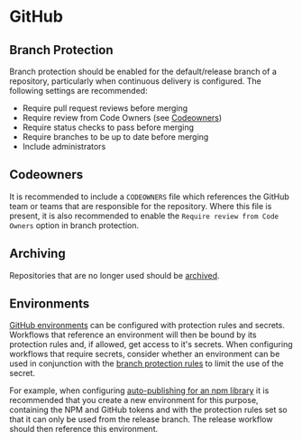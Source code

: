 # GitHub

## Branch Protection

Branch protection should be enabled for the default/release branch of a repository, particularly when continuous delivery is configured. The following settings are recommended:

- Require pull request reviews before merging
- Require review from Code Owners (see [Codeowners](#codeowners))
- Require status checks to pass before merging
- Require branches to be up to date before merging
- Include administrators

## Codeowners

It is recommended to include a `CODEOWNERS` file which references the GitHub team or teams that are responsible for the repository. Where this file is present, it is also recommended to enable the `Require review from Code Owners` option in branch protection.

## Archiving

Repositories that are no longer used should be [archived](https://docs.github.com/en/github/creating-cloning-and-archiving-repositories/archiving-a-github-repository/archiving-repositories).

## Environments

[GitHub environments](https://docs.github.com/en/actions/reference/environments) can be configured with protection rules and secrets. Workflows that reference an environment will then be bound by its protection rules and, if allowed, get access to it's secrets. When configuring workflows that require secrets, consider whether an environment can be used in conjunction with the [branch protection rules](#branch-protection) to limit the use of the secret.

For example, when configuring [auto-publishing for an npm library](./npm-packages.md#continuous-delivery) it is recommended that you create a new environment for this purpose, containing the NPM and GitHub tokens and with the protection rules set so that it can only be used from the release branch. The release workflow should then reference this environment.
